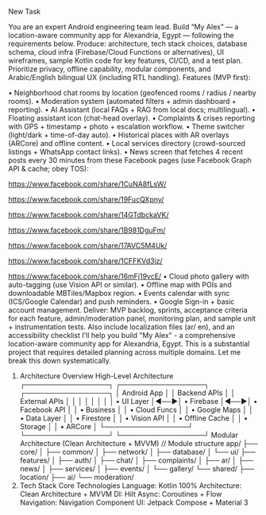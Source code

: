 New Task



You are an expert Android engineering team lead. Build “My Alex” — a location-aware community app for Alexandria, Egypt — following the requirements below. Produce: architecture, tech stack choices, database schema, cloud infra (Firebase/Cloud Functions or alternatives), UI wireframes, sample Kotlin code for key features, CI/CD, and a test plan. Prioritize privacy, offline capability, modular components, and Arabic/English bilingual UX (including RTL handling). Features (MVP first):

• Neighborhood chat rooms by location (geofenced rooms / radius / nearby rooms).
• Moderation system (automated filters + admin dashboard + reporting).
• AI Assistant (local FAQs + RAG from local docs; multilingual).
• Floating assistant icon (chat-head overlay).
• Complaints & crises reporting with GPS + timestamp + photo + escalation workflow.
• Theme switcher (light/dark + time-of-day auto).
• Historical places with AR overlays (ARCore) and offline content.
• Local services directory (crowd-sourced listings + WhatsApp contact links).
• News screen that fetches 4 recent posts every 30 minutes from these Facebook pages (use Facebook Graph API & cache; obey TOS):

https://www.facebook.com/share/1CuNA8fLsW/

https://www.facebook.com/share/19FucQXpny/

https://www.facebook.com/share/14GTdbckaVK/

https://www.facebook.com/share/1B981DguFm/

https://www.facebook.com/share/17AVC5M4Uk/

https://www.facebook.com/share/1CFFKVd3jz/

https://www.facebook.com/share/16mFj19vcE/
• Cloud photo gallery with auto-tagging (use Vision API or similar).
• Offline map with POIs and downloadable MBTiles/Mapbox region.
• Events calendar with sync (ICS/Google Calendar) and push reminders.
• Google Sign-in + basic account management.
Deliver: MVP backlog, sprints, acceptance criteria for each feature, admin/moderation panel, monitoring plan, and sample unit + instrumentation tests. Also include localization files (ar/ en), and an accessibility checklist
I'll help you build "My Alex" - a comprehensive location-aware community app for Alexandria, Egypt. This is a substantial project that requires detailed planning across multiple domains. Let me break this down systematically.

1. Architecture Overview
High-Level Architecture
┌─────────────────┐    ┌─────────────────┐    ┌─────────────────┐
│   Android App   │    │  Backend APIs   │    │  External APIs  │
│                 │    │                 │    │                 │
│ • UI Layer      │◄──►│ • Firebase      │◄──►│ • Facebook API  │
│ • Business      │    │ • Cloud Funcs   │    │ • Google Maps   │
│ • Data Layer    │    │ • Firestore     │    │ • Vision API    │
│ • Offline Cache │    │ • Storage       │    │ • ARCore        │
└─────────────────┘    └─────────────────┘    └─────────────────┘
Modular Architecture (Clean Architecture + MVVM)
// Module structure
app/
├── core/
│   ├── common/
│   ├── network/
│   ├── database/
│   └── ui/
├── features/
│   ├── auth/
│   ├── chat/
│   ├── complaints/
│   ├── ar/
│   ├── news/
│   ├── services/
│   ├── events/
│   └── gallery/
└── shared/
    ├── location/
    ├── ai/
    └── moderation/
2. Tech Stack
Core Technologies
Language: Kotlin 100%
Architecture: Clean Architecture + MVVM
DI: Hilt
Async: Coroutines + Flow
Navigation: Navigation Component
UI: Jetpack Compose + Material 3
